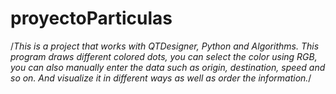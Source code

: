 # proyectoParticulas
/*This is a project that works with QTDesigner, Python and Algorithms. 
This program draws different colored dots, you can select the color using RGB, you can also manually enter the data such as origin, destination, speed and so on. 
And visualize it in different ways as well as order the information.*/
